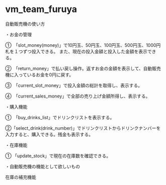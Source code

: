 # vm_team_furuya

自動販売機の使い方

・お金の管理


①　「slot_money(money)」で10円玉、50円玉、100円玉、500円玉、1000円札を１つずつ投入できる。
また、現在の投入金額と投入した金額を表示できる。

②　「return_money」で払い戻し操作。返すお金の金額を表示して、自動販売機に入っているお金を0円に戻す。

③　「current_slot_money」で投入金額の総計を取得し、表示する。

④　「current_sales_money」で全部の売り上げ金額所得し、表示する。


・購入機能


①　「buy_drinks_list」でドリンクリストを表示する。

②「select_drink(drink_number)」でドリンクリストからドリンクナンバーを入力すると、購入できる。残金も表示する。


・在庫機能


① 「update_stock」で現在の在庫数を確認できる。
 
 
・自動販売機の機能として欲しいもの

在庫の補充機能


